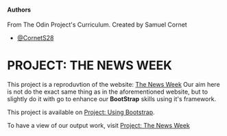 
#### Authors
From The Odin Project's Curriculum. Created by Samuel Cornet
* [@CornetS28](https://github.com/CornetS28)

# PROJECT: THE NEWS WEEK

This project is a reproduvtion of the website: [The News Week](http://www.newsweek.com) Our aim here is not do the exact same thing as in the aforementioned website, but to slightly do it with go to enhance our **BootStrap** skills using it's framework. 

This project is available on [Project: Using Bootstrap](https://www.theodinproject.com/courses/html5-and-css3).

To have a view of our output work, visit [Project: The News Week](https://CornetS28/.github.io/the-news-week)





